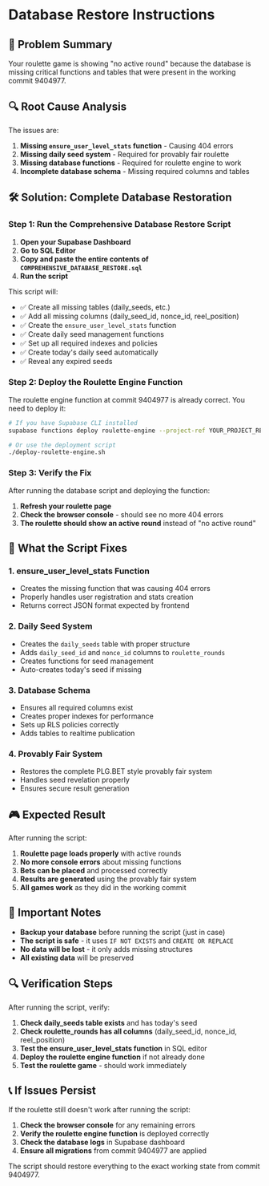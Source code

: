 # Database Restore Instructions

## 🎯 Problem Summary

Your roulette game is showing "no active round" because the database is missing critical functions and tables that were present in the working commit 9404977.

## 🔍 Root Cause Analysis

The issues are:

1. **Missing `ensure_user_level_stats` function** - Causing 404 errors
2. **Missing daily seed system** - Required for provably fair roulette
3. **Missing database functions** - Required for roulette engine to work
4. **Incomplete database schema** - Missing required columns and tables

## 🛠️ Solution: Complete Database Restoration

### Step 1: Run the Comprehensive Database Restore Script

1. **Open your Supabase Dashboard**
2. **Go to SQL Editor**
3. **Copy and paste the entire contents of `COMPREHENSIVE_DATABASE_RESTORE.sql`**
4. **Run the script**

This script will:
- ✅ Create all missing tables (daily_seeds, etc.)
- ✅ Add all missing columns (daily_seed_id, nonce_id, reel_position)
- ✅ Create the `ensure_user_level_stats` function
- ✅ Create daily seed management functions
- ✅ Set up all required indexes and policies
- ✅ Create today's daily seed automatically
- ✅ Reveal any expired seeds

### Step 2: Deploy the Roulette Engine Function

The roulette engine function at commit 9404977 is already correct. You need to deploy it:

```bash
# If you have Supabase CLI installed
supabase functions deploy roulette-engine --project-ref YOUR_PROJECT_REF

# Or use the deployment script
./deploy-roulette-engine.sh
```

### Step 3: Verify the Fix

After running the database script and deploying the function:

1. **Refresh your roulette page**
2. **Check the browser console** - should see no more 404 errors
3. **The roulette should show an active round** instead of "no active round"

## 🔧 What the Script Fixes

### 1. **ensure_user_level_stats Function**
- Creates the missing function that was causing 404 errors
- Properly handles user registration and stats creation
- Returns correct JSON format expected by frontend

### 2. **Daily Seed System**
- Creates the `daily_seeds` table with proper structure
- Adds `daily_seed_id` and `nonce_id` columns to `roulette_rounds`
- Creates functions for seed management
- Auto-creates today's seed if missing

### 3. **Database Schema**
- Ensures all required columns exist
- Creates proper indexes for performance
- Sets up RLS policies correctly
- Adds tables to realtime publication

### 4. **Provably Fair System**
- Restores the complete PLG.BET style provably fair system
- Handles seed revelation properly
- Ensures secure result generation

## 🎮 Expected Result

After running the script:

1. **Roulette page loads properly** with active rounds
2. **No more console errors** about missing functions
3. **Bets can be placed** and processed correctly
4. **Results are generated** using the provably fair system
5. **All games work** as they did in the working commit

## 🚨 Important Notes

- **Backup your database** before running the script (just in case)
- **The script is safe** - it uses `IF NOT EXISTS` and `CREATE OR REPLACE`
- **No data will be lost** - it only adds missing structures
- **All existing data** will be preserved

## 🔍 Verification Steps

After running the script, verify:

1. **Check daily_seeds table exists** and has today's seed
2. **Check roulette_rounds has all columns** (daily_seed_id, nonce_id, reel_position)
3. **Test the ensure_user_level_stats function** in SQL editor
4. **Deploy the roulette engine function** if not already done
5. **Test the roulette game** - should work immediately

## 📞 If Issues Persist

If the roulette still doesn't work after running the script:

1. **Check the browser console** for any remaining errors
2. **Verify the roulette engine function** is deployed correctly
3. **Check the database logs** in Supabase dashboard
4. **Ensure all migrations** from commit 9404977 are applied

The script should restore everything to the exact working state from commit 9404977.